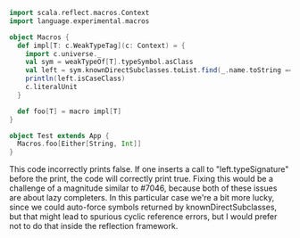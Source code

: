 ```scala
import scala.reflect.macros.Context
import language.experimental.macros

object Macros {
  def impl[T: c.WeakTypeTag](c: Context) = {
    import c.universe._
    val sym = weakTypeOf[T].typeSymbol.asClass
    val left = sym.knownDirectSubclasses.toList.find(_.name.toString == "Left").get.asClass
    println(left.isCaseClass)
    c.literalUnit
  }

  def foo[T] = macro impl[T]
}
```

```scala
object Test extends App {
  Macros.foo[Either[String, Int]]
}
```

This code incorrectly prints false. If one inserts a call to "left.typeSignature" before the print, the code will correctly print true.
Fixing this would be a challenge of a magnitude similar to #7046, because both of these issues are about lazy completers. In this particular case we're a bit more lucky, since we could auto-force symbols returned by knownDirectSubclasses, but that might lead to spurious cyclic reference errors, but I would prefer not to do that inside the reflection framework.
